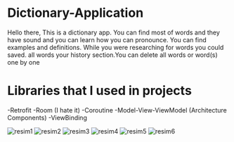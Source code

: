 # Dictionary-Application
Hello there, This is a dictionary app. You can find most of words and they have sound and you can learn how you can pronounce. You can find examples and definitions. While you were researching for words you could saved. all words your history section.You can delete all words or word(s) one by one


# Libraries that I used in projects
-Retrofit
-Room (I hate it)
-Coroutine
-Model-View-ViewModel (Architecture Components)
-ViewBinding

![resim1](https://user-images.githubusercontent.com/79268497/133673209-3a5c80e0-8d5a-452d-9ace-1b0e34426eec.png)
![resim2](https://user-images.githubusercontent.com/79268497/133673214-7c25b488-8c41-4c2d-b6fe-d9fcb6446e3d.png)
![resim3](https://user-images.githubusercontent.com/79268497/133673217-edd70aaf-6f76-4c3d-9c06-11f83ef714cc.png)
![resim4](https://user-images.githubusercontent.com/79268497/133673225-1cf58d09-ec2d-471a-82db-3b735659200f.png)
![resim5](https://user-images.githubusercontent.com/79268497/133673231-e0f8242d-4650-46c0-87d5-4f85c0fba0df.png)
![resim6](https://user-images.githubusercontent.com/79268497/133673237-f67daddd-4bbf-4cc8-88ee-1a56b4420a91.png)
